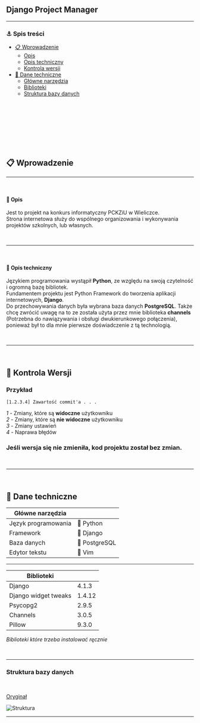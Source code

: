 ## Django Project Manager  

---

### :anchor: Spis treści

- [:clipboard: Wprowadzenie](#wprowadzenie)
    - [Opis](#opis)
    - [Opis techniczny](#opis-techniczny)
    - [Kontrola wersji](#kontrola-wersji)
- [:electric_plug: Dane techniczne](#dane-techniczne)
    - [Główne narzędzia](#główne-narzędzia)
    - [Biblioteki](#biblioteki)
    - [Struktura bazy danych](#struktura)
</br>
</br>
</br>
</br>
</br>
</br>
</br>

## <a id='wprowadzenie'></a> :clipboard: Wprowadzenie
---

</br>

#### <a id='opis'></a> :scroll: Opis
Jest to projekt na konkurs informatyczny PCKZiU w Wieliczce.  
Strona internetowa służy do wspólnego organizowania i wykonywania projektów szkolnych, lub własnych. 


</br>

---

</br>

#### <a id='opis-techniczny'></a> :page_with_curl: Opis techniczny
Językiem programowania wystąpił **Python**, ze względu na swoją czytelność i ogromną bazę bibliotek.   
Fundamentem projektu jest Python Framework do tworzenia aplikacji internetowych, **Django**.  
Do przechowywania danych była wybrana baza danych **PostgreSQL**.
Także chcę zwrócić uwagę na to ze została użyta przez mnie biblioteka **channels** (Potrzebna do nawiązywania i obsługi dwukierunkowego połączenia), ponieważ był to dla mnie pierwsze doświadczenie z tą technologią.

</br>

---

</br>

## <a id='kontrola-wersji'></a> :seedling: Kontrola Wersji

### **Przykład**

    [1.2.3.4] Zawartość commit'a . . .

*1* - Zmiany, które są **widoczne** użytkowniku    
*2* - Zmiany, które są **nie widoczne** użytkowniku  
*3* - Zmiany ustawień  
*4* - Naprawa błędów

### Jeśli wersja się nie zmieniła, kod projektu został bez zmian.

</br>

---

</br>

## <a id='dane-techniczne'></a> :electric_plug: Dane techniczne 

| <a id='główne-narzędzia'></a>Główne narzędzia |  |
| ----------- | ----------- |
| Język programowania | :snake: Python |
| Framework | :gun: Django |
| Baza danych | :elephant: PostgreSQL |
| Edytor tekstu | :wrench: Vim |

---


| <a id='biblioteki'></a>Biblioteki |  |
| ----------- | ---------- |
| Django | 4.1.3 |
| Django widget tweaks | 1.4.12 |
| Psycopg2 | 2.9.5 |
| Channels | 3.0.5 |
| Pillow | 9.3.0 |

*Biblioteki które trzeba instalować ręcznie*   

</br>


---
### <a id='struktura'></a> Struktura bazy danych

</br>

[Oryginał](https://drawsql.app/teams/nikita-5/diagrams/dnd-desk)  

![Struktura](https://i.ibb.co/615Vsnx/Zrzut-ekranu-2023-01-14-o-12-57-13.png)

---

</br>


